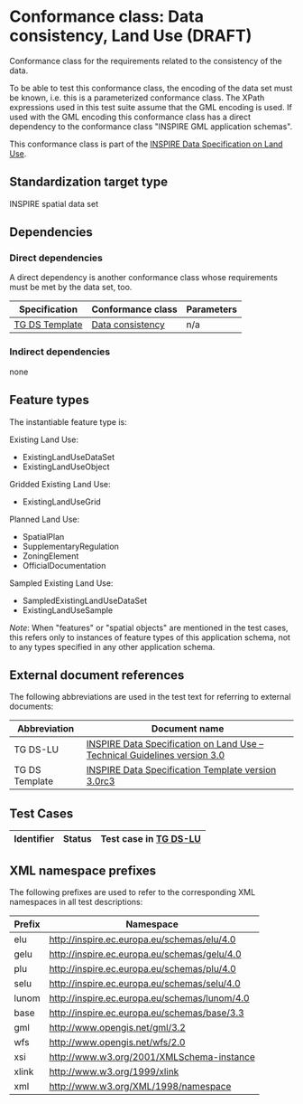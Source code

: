 # Conformance class: Data consistency, Land Use (DRAFT)

Conformance class for the requirements related to the consistency of the data.

To be able to test this conformance class, the encoding of the data set must be known, i.e. this is a parameterized conformance class. The XPath expressions used in this test suite assume that the GML encoding is used. If used with the GML encoding this conformance class has a direct dependency to the conformance class "INSPIRE GML application schemas".

This conformance class is part of the [INSPIRE Data Specification on Land Use](../README.md).

## Standardization target type

INSPIRE spatial data set

## Dependencies

### Direct dependencies

A direct dependency is another conformance class whose requirements must be met by the data set, too.

| Specification | Conformance class | Parameters | 
| ------------- | ----------------- | ---------- |
| [TG DS Template](#ref_TG_DS_tmpl) | [Data consistency](http://inspire.ec.europa.eu/id/ats/data/3.0rc3/data-consistency) | n/a |

### Indirect dependencies

none

 
## Feature types <a name="feature-types"></a>

The instantiable feature type is:

Existing Land Use:
* ExistingLandUseDataSet
* ExistingLandUseObject

Gridded Existing Land Use:
* ExistingLandUseGrid

Planned Land Use:
* SpatialPlan
* SupplementaryRegulation
* ZoningElement
* OfficialDocumentation

Sampled Existing Land Use:
* SampledExistingLandUseDataSet
* ExistingLandUseSample


*Note*: When "features" or "spatial objects" are mentioned in the test cases, this refers only to instances of feature types of this application schema, not to any types specified in any other application schema.

## External document references

The following abbreviations are used in the test text for referring to external documents:

Abbreviation                     | Document name
-------------------------------- | --------------------------------------------------
TG DS-LU <a name="ref_TG_DS_LU"></a>   | [INSPIRE Data Specification on Land Use – Technical Guidelines version 3.0](http://inspire.ec.europa.eu/documents/Data_Specifications/INSPIRE_DataSpecification_LU_v3.0.pdf)
TG DS Template <a name="ref_TG_DS_tmpl"></a>   | [INSPIRE Data Specification Template version 3.0rc3](http://inspire.jrc.ec.europa.eu/documents/Data_Specifications/INSPIRE_DataSpecification_Template_v3.0rc3.pdf)

## Test Cases

| Identifier                                                        | Status   | Test case in [TG DS-LU](#ref_TG_DS_LU)  |
| ----------------------------------------------------------------- | -------- | ------------ |

## XML namespace prefixes <a name="namespaces"></a>

The following prefixes are used to refer to the corresponding XML namespaces in all test descriptions:

Prefix         | Namespace
-------------- | -------------------------------------------------
elu            | http://inspire.ec.europa.eu/schemas/elu/4.0
gelu            | http://inspire.ec.europa.eu/schemas/gelu/4.0
plu            | http://inspire.ec.europa.eu/schemas/plu/4.0
selu            | http://inspire.ec.europa.eu/schemas/selu/4.0
lunom          | http://inspire.ec.europa.eu/schemas/lunom/4.0
base           | http://inspire.ec.europa.eu/schemas/base/3.3
gml            | http://www.opengis.net/gml/3.2
wfs            | http://www.opengis.net/wfs/2.0
xsi            | http://www.w3.org/2001/XMLSchema-instance
xlink          | http://www.w3.org/1999/xlink
xml            | http://www.w3.org/XML/1998/namespace
